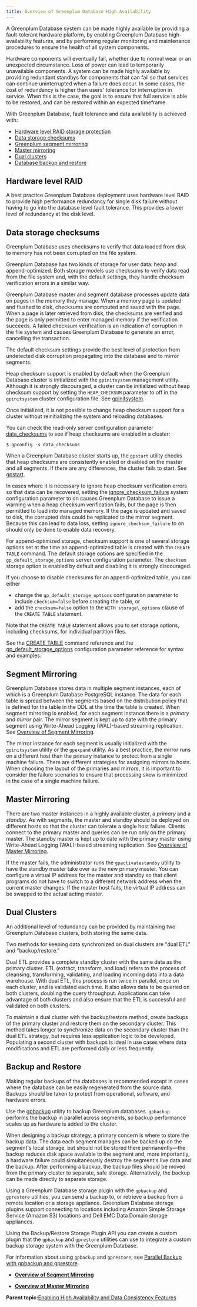 ```yaml
---
title: Overview of Greenplum Database High Availability 
---
```


A Greenplum Database system can be made highly available by providing a fault-tolerant hardware platform, by enabling Greenplum Database high-availability features, and by performing regular monitoring and maintenance procedures to ensure the health of all system components.

Hardware components will eventually fail, whether due to normal wear or an unexpected circumstance. Loss of power can lead to temporarily unavailable components. A system can be made highly available by providing redundant standbys for components that can fail so that services can continue uninterrupted when a failure does occur. In some cases, the cost of redundancy is higher than users' tolerance for interruption in service. When this is the case, the goal is to ensure that full service is able to be restored, and can be restored within an expected timeframe.

With Greenplum Database, fault tolerance and data availability is achieved with:

-   [Hardware level RAID storage protection](#raid)
-   [Data storage checksums](#checksums)
-   [Greenplum segment mirroring](#segment_mirroring)
-   [Master mirroring](#master_mirroring)
-   [Dual clusters](#dual_clusters)
-   [Database backup and restore](#backup_restore)

## <a id="raid"></a>Hardware level RAID 

A best practice Greenplum Database deployment uses hardware level RAID to provide high performance redundancy for single disk failure without having to go into the database level fault tolerance. This provides a lower level of redundancy at the disk level.

## <a id="checksums"></a>Data storage checksums 

Greenplum Database uses checksums to verify that data loaded from disk to memory has not been corrupted on the file system.

Greenplum Database has two kinds of storage for user data: heap and append-optimized. Both storage models use checksums to verify data read from the file system and, with the default settings, they handle checksum verification errors in a similar way.

Greenplum Database master and segment database processes update data on pages in the memory they manage. When a memory page is updated and flushed to disk, checksums are computed and saved with the page. When a page is later retrieved from disk, the checksums are verified and the page is only permitted to enter managed memory if the verification succeeds. A failed checksum verification is an indication of corruption in the file system and causes Greenplum Database to generate an error, cancelling the transaction.

The default checksum settings provide the best level of protection from undetected disk corruption propagating into the database and to mirror segments.

Heap checksum support is enabled by default when the Greenplum Database cluster is initialized with the `gpinitsystem` management utility. Although it is strongly discouraged, a cluster can be initialized without heap checksum support by setting the `HEAP_CHECKSUM` parameter to off in the `gpinitsystem` cluster configuration file. See [gpinitsystem](../../../utility_guide/ref/gpinitsystem.html).

Once initialized, it is not possible to change heap checksum support for a cluster without reinitializing the system and reloading databases.

You can check the read-only server configuration parameter [data\_checksums](../../../ref_guide/config_params/guc-list.html) to see if heap checksums are enabled in a cluster:

```
$ gpconfig -s data_checksums
```

When a Greenplum Database cluster starts up, the `gpstart` utility checks that heap checksums are consistently enabled or disabled on the master and all segments. If there are any differences, the cluster fails to start. See [gpstart](../../../utility_guide/ref/gpstart.html).

In cases where it is necessary to ignore heap checksum verification errors so that data can be recovered, setting the [ignore\_checksum\_failure](../../../ref_guide/config_params/guc-list.html) system configuration parameter to on causes Greenplum Database to issue a warning when a heap checksum verification fails, but the page is then permitted to load into managed memory. If the page is updated and saved to disk, the corrupted data could be replicated to the mirror segment. Because this can lead to data loss, setting `ignore_checksum_failure` to on should only be done to enable data recovery.

For append-optimized storage, checksum support is one of several storage options set at the time an append-optimized table is created with the `CREATE TABLE` command. The default storage options are specified in the `gp_default_storage_options` server configuration parameter. The `checksum` storage option is enabled by default and disabling it is strongly discouraged.

If you choose to disable checksums for an append-optimized table, you can either

-   change the `gp_default_storage_options` configuration parameter to include `checksum=false` before creating the table, or
-   add the `checksum=false` option to the `WITH storage\_options` clause of the `CREATE TABLE` statement.

Note that the `CREATE TABLE` statement allows you to set storage options, including checksums, for individual partition files.

See the [CREATE TABLE](../../../ref_guide/sql_commands/CREATE_TABLE.html) command reference and the [gp\_default\_storage\_options](../../../ref_guide/config_params/guc-list.html) configuration parameter reference for syntax and examples.

## <a id="segment_mirroring"></a>Segment Mirroring 

Greenplum Database stores data in multiple segment instances, each of which is a Greenplum Database PostgreSQL instance. The data for each table is spread between the segments based on the distribution policy that is defined for the table in the DDL at the time the table is created. When segment mirroring is enabled, for each segment instance there is a *primary* and *mirror* pair. The mirror segment is kept up to date with the primary segment using Write-Ahead Logging \(WAL\)-based streaming replication. See [Overview of Segment Mirroring](g-overview-of-segment-mirroring.html).

The mirror instance for each segment is usually initialized with the `gpinitsystem` utility or the `gpexpand` utility. As a best practice, the mirror runs on a different host than the primary instance to protect from a single machine failure. There are different strategies for assigning mirrors to hosts. When choosing the layout of the primaries and mirrors, it is important to consider the failure scenarios to ensure that processing skew is minimized in the case of a single machine failure.

## <a id="master_mirroring"></a>Master Mirroring 

There are two master instances in a highly available cluster, a *primary* and a *standby*. As with segments, the master and standby should be deployed on different hosts so that the cluster can tolerate a single host failure. Clients connect to the primary master and queries can be run only on the primary master. The standby master is kept up to date with the primary master using Write-Ahead Logging \(WAL\)-based streaming replication. See [Overview of Master Mirroring](g-overview-of-master-mirroring.html).

If the master fails, the administrator runs the `gpactivatestandby` utility to have the standby master take over as the new primary master. You can configure a virtual IP address for the master and standby so that client programs do not have to switch to a different network address when the current master changes. If the master host fails, the virtual IP address can be swapped to the actual acting master.

## <a id="dual_clusters"></a>Dual Clusters 

An additional level of redundancy can be provided by maintaining two Greenplum Database clusters, both storing the same data.

Two methods for keeping data synchronized on dual clusters are "dual ETL" and "backup/restore."

Dual ETL provides a complete standby cluster with the same data as the primary cluster. ETL \(extract, transform, and load\) refers to the process of cleansing, transforming, validating, and loading incoming data into a data warehouse. With dual ETL, this process is run twice in parallel, once on each cluster, and is validated each time. It also allows data to be queried on both clusters, doubling the query throughput. Applications can take advantage of both clusters and also ensure that the ETL is successful and validated on both clusters.

To maintain a dual cluster with the backup/restore method, create backups of the primary cluster and restore them on the secondary cluster. This method takes longer to synchronize data on the secondary cluster than the dual ETL strategy, but requires less application logic to be developed. Populating a second cluster with backups is ideal in use cases where data modifications and ETL are performed daily or less frequently.

## <a id="backup_restore"></a>Backup and Restore 

Making regular backups of the databases is recommended except in cases where the database can be easily regenerated from the source data. Backups should be taken to protect from operational, software, and hardware errors.

Use the [gpbackup](../../../utility_guide/ref/gpbackup.html) utility to backup Greenplum databases. `gpbackup` performs the backup in parallel across segments, so backup performance scales up as hardware is added to the cluster.

When designing a backup strategy, a primary concern is where to store the backup data. The data each segment manages can be backed up on the segment's local storage, but should not be stored there permanently—the backup reduces disk space available to the segment and, more importantly, a hardware failure could simultaneously destroy the segment's live data and the backup. After performing a backup, the backup files should be moved from the primary cluster to separate, safe storage. Alternatively, the backup can be made directly to separate storage.

Using a Greenplum Database storage plugin with the `gpbackup` and `gprestore` utilities, you can send a backup to, or retrieve a backup from a remote location or a storage appliance. Greenplum Database storage plugins support connecting to locations including Amazon Simple Storage Service \(Amazon S3\) locations and Dell EMC Data Domain storage appliances.

Using the Backup/Restore Storage Plugin API you can create a custom plugin that the `gpbackup` and `gprestore` utilities can use to integrate a custom backup storage system with the Greenplum Database.

For information about using `gpbackup` and `gprestore`, see [Parallel Backup with gpbackup and gprestore](../../managing/backup-gpbackup.html).

-   **[Overview of Segment Mirroring](../../highavail/topics/g-overview-of-segment-mirroring.html)**  

-   **[Overview of Master Mirroring](../../highavail/topics/g-overview-of-master-mirroring.html)**  


**Parent topic:**[Enabling High Availability and Data Consistency Features](../../highavail/topics/g-enabling-high-availability-features.html)

